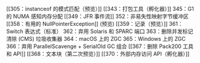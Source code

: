 [[305：instanceof 的模式匹配（预览）]]
[[343：打包工具（孵化器）]]
345：G1 的 NUMA 感知内存分配
[[349：JFR 事件流]]
352：非易失性映射字节缓冲区
[[358：有用的 NullPointerException]] (预览)
[[359：记录（预览）]]
361：Switch 表达式（标准）
362：弃用 Solaris 和 SPARC 端口
363：删除并发标记清除 (CMS) 垃圾收集器
364：macOS 上的 ZGC
365：Windows 上的 ZGC
366：弃用 ParallelScavenge + SerialOld GC 组合
[[367：删除 Pack200 工具和 API]]
[[368：文本块（第二次预览）]]
[[370：外部内存访问 API（孵化器）]]